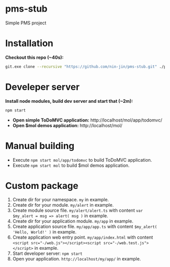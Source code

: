 # pms-stub
Simple PMS project

# Installation

**Checkout this repo (~40s):**
```sh
git.exe clone --recursive "https://github.com/nin-jin/pms-stub.git" ./pms
```

# Develeper server

**Install node modules, build dev server and start that (~2m):**
```sh
npm start
```

* **Open simple ToDoMVC application:** http://localhost/mol/app/todomvc/
* **Open $mol demos application:** http://localhost/mol/

# Manual building

* Execute `npm start mol/app/todomvc` to build ToDoMVC application.
* Execute `npm start mol` to build $mol demos application.

# Custom package

1. Create dir for your namespace. `my` in example.
2. Create dir for your module. `my/alert` in example.
3. Create module source file. `my/alert/alert.ts` with content `var $my_alert = msg => alert( msg )` in example.
4. Create dir for your application module. `my/app` in example.
5. Create application source file. `my/app/app.ts` with content `$my_alert( 'Hello, World!' )` in example.
6. Create application web entry point. `my/app/index.html` with content `<script src="-/web.js"></script><script src="-/web.test.js"></script>` in example.
7. Start developer server: `npm start`
8. Open your application. `http://localhost/my/app/` in example.
